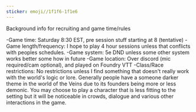 ```yaml
---
sticker: emoji//1f1f6-1f1e6
---
```

Background info for recruiting and game time/rules

-Game time: Saturday 8:30 EST, pre session stuff starting at 8 (tentative)
-Game length/frequency: I hope to play 4 hour sessions unless that conflicts with peoples schedules. 
-Game system: 5e DND unless some other system works better some how in future
-Game location: Over discord (mic required/cam optional), and played on Foundry VTT
-Class/Race restrictions: No restrictions unless I find something that doesn't really work with the world's logic or lore. Generally people have a someone darker theme in the world of the Veins due to its founders being more or less demonic. You may choose to play a character that is less fitting to the setting but it will be noticeable in crowds, dialogue and various other interactions in the game. 
